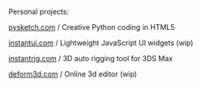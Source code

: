 Personal projects:

[pysketch.com](https://pysketch.com) / Creative Python coding in HTML5

[instantui.com](https://instantui.com) / Lightweight JavaScript UI widgets (wip)

[instantrig.com](https://instantrig.com) / 3D auto rigging tool for 3DS Max

[deform3d.com](https://deform3d.com) / Online 3d editor (wip)


<!--
**firatkiral/firatkiral** is a ✨ _special_ ✨ repository because its `README.md` (this file) appears on your GitHub profile.

Here are some ideas to get you started:

- 🔭 I’m currently working on ...
- 🌱 I’m currently learning ...
- 👯 I’m looking to collaborate on ...
- 🤔 I’m looking for help with ...
- 💬 Ask me about ...
- 📫 How to reach me: ...
- 😄 Pronouns: ...
- ⚡ Fun fact: ...
-->
